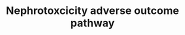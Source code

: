 ---
annotations:
- id: DOID:784
  type: Disease Ontology
  value: chronic kidney disease
- id: CL:1000507
  parent: animal cell
  type: Cell Type Ontology
  value: kidney tubule cell
- id: DOID:12556
  type: Disease Ontology
  value: acute kidney tubular necrosis
- id: PW:0000013
  parent: disease pathway
  type: Pathway Ontology
  value: disease pathway
authors:
- Juliajohnsson
- Marvin M2
- Mkutmon
citedin: ''
communities: []
description: 'Adverse outcome pathway showing the events of nephrotoxicity leading
  to tubular cell injury and death. '
last-edited: 2024-03-28
ndex: null
organisms:
- Homo sapiens
redirect_from:
- /index.php/Pathway:WP5229
- /instance/WP5229
- /instance/WP5229_r129363
revision: r129363
schema-jsonld:
- '@context': https://schema.org/
  '@id': https://wikipathways.github.io/pathways/WP5229.html
  '@type': Dataset
  creator:
    '@type': Organization
    name: WikiPathways
  description: 'Adverse outcome pathway showing the events of nephrotoxicity leading
    to tubular cell injury and death. '
  keywords:
  - SLC22A2
  - SLC31A1
  license: CC0
  name: Nephrotoxcicity adverse outcome pathway
seo: CreativeWork
title: Nephrotoxcicity adverse outcome pathway
wpid: WP5229
---